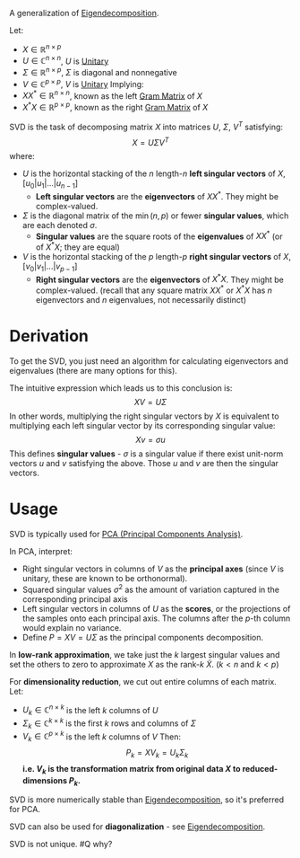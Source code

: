 A generalization of [Eigendecomposition](Fundamental%20Concepts/Linear%20Algebra/Eigendecomposition.md).

Let:
- $X \in \mathbb{R}^{n\times p}$
- $U \in \mathbb{C}^{n\times n}$, $U$ is [Unitary](Fundamental%20Concepts/Linear%20Algebra/Unitary.md)
- $\Sigma\in \mathbb{R}^{n\times p}$, $\Sigma$ is diagonal and nonnegative
- $V \in \mathbb{C}^{p\times p}$, $V$ is [Unitary](Fundamental%20Concepts/Linear%20Algebra/Unitary.md)
Implying:
- $XX^{*} \in \mathbb{R}^{n\times n}$, known as the left [Gram Matrix](Fundamental%20Concepts/Linear%20Algebra/Gram%20Matrix.md) of $X$
- $X^{*}X \in \mathbb{R}^{p\times p}$, known as the right [Gram Matrix](Fundamental%20Concepts/Linear%20Algebra/Gram%20Matrix.md) of $X$

SVD is the task of decomposing matrix $X$ into matrices $U$, $\Sigma$, $V^T$ satisfying:
$$X=U\Sigma V^T$$
where:
- $U$ is the horizontal stacking of the $n$ length-$n$ **left singular vectors** of $X$, $\left[ u_0|u_1|...|u_{n-1}\right]$
	- **Left singular vectors** are the **eigenvectors** of $XX^{*}$. They might be complex-valued.
- $\Sigma$ is the diagonal matrix of the $\min(n,p)$ or fewer **singular values**, which are each denoted $\sigma$.
	- **Singular values** are the square roots of the **eigenvalues** of $XX^{*}$ (or of $X^{*}X$; they are equal)
- $V$ is the horizontal stacking of the $p$ length-$p$ **right singular vectors** of $X$, $\left[ v_0|v_1|...|v_{p-1}\right]$
	- **Right singular vectors** are the **eigenvectors** of $X^{*}X$. They might be complex-valued.
(recall that any square matrix $XX^{*}$ or $X^{*}X$ has $n$ eigenvectors and $n$ eigenvalues, not necessarily distinct)

# Derivation

To get the SVD, you just need an algorithm for calculating eigenvectors and eigenvalues (there are many options for this).

The intuitive expression which leads us to this conclusion is:
$$XV=U\Sigma$$
In other words, multiplying the right singular vectors by $X$ is equivalent to multiplying each left singular vector by its corresponding singular value:
$$Xv=\sigma u$$
This defines **singular values** - $\sigma$ is a singular value if there exist unit-norm vectors $u$ and $v$ satisfying the above. Those $u$ and $v$ are then the singular vectors.

# Usage

SVD is typically used for [PCA (Principal Components Analysis)](Algorithms/Models/Clustering/PCA%20(Principal%20Components%20Analysis).md). 

In PCA, interpret:
- Right singular vectors in columns of $V$ as the **principal axes** (since $V$ is unitary, these are known to be orthonormal).
- Squared singular values $\sigma^2$ as the amount of variation captured in the corresponding principal axis
- Left singular vectors in columns of $U$ as the **scores**, or the projections of the samples onto each principal axis. The columns after the $p$-th column would explain no variance.
- Define $P = XV = U\Sigma$ as the principal components decomposition.

In **low-rank approximation**, we take just the $k$ largest singular values and set the others to zero to approximate $X$ as the rank-$k$ $\tilde{X}$. ($k < n$ and $k < p$)

For **dimensionality reduction**, we cut out entire columns of each matrix. Let:
- $U_k\in \mathbb{C}^{n\times k}$ is the left $k$ columns of $U$
- $\Sigma_k\in \mathbb{C}^{k\times k}$ is the first $k$ rows and columns of $\Sigma$
- $V_k\in \mathbb{C}^{p\times k}$ is the left $k$ columns of $V$
Then:
$$P_k = XV_k=U_k\Sigma_k$$
**i.e. $V_k$ is the transformation matrix from original data $X$ to reduced-dimensions $P_k$.**

SVD is more numerically stable than [Eigendecomposition](Fundamental%20Concepts/Linear%20Algebra/Eigendecomposition.md), so it's preferred for PCA.


SVD can also be used for **diagonalization** - see [Eigendecomposition](Fundamental%20Concepts/Linear%20Algebra/Eigendecomposition.md).


SVD is not unique. #Q why?


